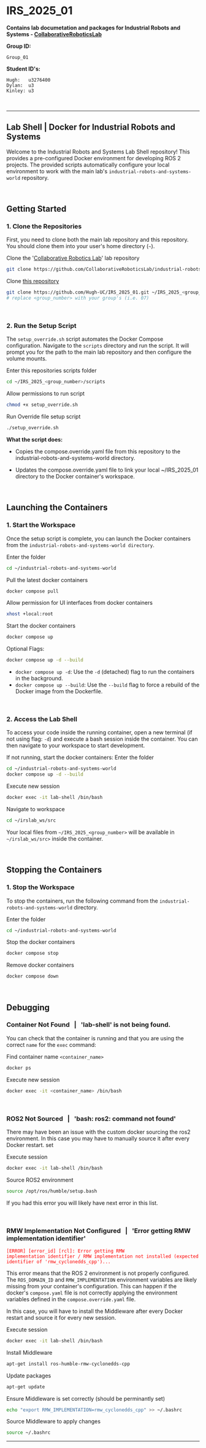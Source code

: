 # IRS_2025_01

**Contains lab documetation and packages for Industrial Robots and Systems - [CollaborativeRoboticsLab](https://github.com/CollaborativeRoboticsLab/industrial-robots-and-systems-world)**

**Group ID:** 

    Group_01

**Student ID's:**

    Hugh:   u3276400
    Dylan:  u3
    Kinley: u3 

<br>

***

## Lab Shell | Docker for Industrial Robots and Systems

Welcome to the Industrial Robots and Systems Lab Shell repository! This provides a pre-configured Docker environment for developing ROS 2 projects. The provided scripts automatically configure your local environment to work with the main lab's `industrial-robots-and-systems-world` repository.

<br>

## Getting Started

### 1. Clone the Repositories

First, you need to clone both the main lab repository and this repository. You should clone them into your user's home directory (`~`).


Clone the '[Collaborative Robotics Lab](https://github.com/CollaborativeRoboticsLab/industrial-robots-and-systems-world.git)' lab repository
```sh
git clone https://github.com/CollaborativeRoboticsLab/industrial-robots-and-systems-world.git ~/industrial-robots-and-systems-world
```

Clone [this repository](https://github.com/Hugh-UC/IRS_2025_01.git)
```sh
git clone https://github.com/Hugh-UC/IRS_2025_01.git ~/IRS_2025_<group_number>
# replace <group_number> with your group's (i.e. 07)
```

<br>

### 2. Run the Setup Script

The `setup_override.sh` script automates the Docker Compose configuration. Navigate to the `scripts` directory and run the script. It will prompt you for the path to the main lab repository and then configure the volume mounts.

Enter this repositories scripts folder
```sh
cd ~/IRS_2025_<group_number>/scripts
```

Allow permissions to run script
```sh
chmod +x setup_override.sh
```

Run Override file setup script
```sh
./setup_override.sh
```

**What the script does:**

- Copies the compose.override.yaml file from this repository to the industrial-robots-and-systems-world directory.

- Updates the compose.override.yaml file to link your local ~/IRS_2025_01 directory to the Docker container's workspace.

<br>

## Launching the Containers

### 1. Start the Workspace

Once the setup script is complete, you can launch the Docker containers from the `industrial-robots-and-systems-world directory`.

Enter the folder
```sh
cd ~/industrial-robots-and-systems-world
```

Pull the latest docker containers
```bash
docker compose pull
```

Allow permission for UI interfaces from docker containers
```bash
xhost +local:root
```

Start the docker containers
```bash
docker compose up
```

Optional Flags:
```bash
docker compose up -d --build
```
- `docker compose up -d`: Use the `-d` (detached) flag to run the containers in the background.
- `docker compose up --build`: Use the `--build` flag to force a rebuild of the Docker image from the Dockerfile.

<br>

### 2. Access the Lab Shell

To access your code inside the running container, open a new terminal (if not using flag: `-d`) and execute a bash session inside the container. You can then navigate to your workspace to start development.

If not running, start the docker containers:
Enter the folder
```sh
cd ~/industrial-robots-and-systems-world
docker compose up -d --build
```

Execute new session
```bash
docker exec -it lab-shell /bin/bash
```

Navigate to workspace
```bash
cd ~/irslab_ws/src
```
Your local files from `~/IRS_2025_<group_number>` will be available in `~/irslab_ws/src>` inside the container.

<br>

## Stopping the Containers

### 1. Stop the Workspace

To stop the containers, run the following command from the `industrial-robots-and-systems-world` directory.

Enter the folder
```sh
cd ~/industrial-robots-and-systems-world
```

Stop the docker containers
```bash
docker compose stop
```

Remove docker containers
```bash
docker compose down
```

<br>

## Debugging

### Container Not Found &nbsp; | &nbsp; 'lab-shell' is not being found.

You can check that the container is running and that you are using the correct `name` for the `exec` command:

Find container name `<container_name>`
```bash
docker ps
```

Execute new session
```bash
docker exec -it <container_name> /bin/bash
```

<br>

### ROS2 Not Sourced &nbsp; | &nbsp; 'bash: ros2: command not found'

There may have been an issue with the custom docker sourcing the ros2 environment. In this case you may have to manually source it after every Docker restart. set

Execute session
```bash
docker exec -it lab-shell /bin/bash
```

Source ROS2 environment
```bash
source /opt/ros/humble/setup.bash
```

If you had this error you will likely have next error in this list.

<br>

### RMW Implementation Not Configured &nbsp; | &nbsp; 'Error getting RMW implementation identifier'

<code style="color: red">[ERROR] [error_id] [rcl]: Error getting RMW implementation identifier / RMW implementation not installed (expected identifier of &apos;rmw_cyclonedds_cpp&apos;)...</code>

This error means that the ROS 2 environment is not properly configured. The `ROS_DOMAIN_ID` and `RMW_IMPLEMENTATION` environment variables are likely missing from your container's configuration. This can happen if the docker's `compose.yaml` file is not correctly applying the environment variables defined in the `compose.override.yaml` file.

In this case, you will have to install the Middleware after every Docker restart and source it for every new session.

Execute session
```bash
docker exec -it lab-shell /bin/bash
```

Install Middleware
```bash
apt-get install ros-humble-rmw-cyclonedds-cpp
```

Update packages
```bash
apt-get update
```

Ensure Middleware is set correctly (should be perminantly set)
```bash
echo "export RMW_IMPLEMENTATION=rmw_cyclonedds_cpp" >> ~/.bashrc
```

Source Middleware to apply changes
```bash
source ~/.bashrc
```

***

